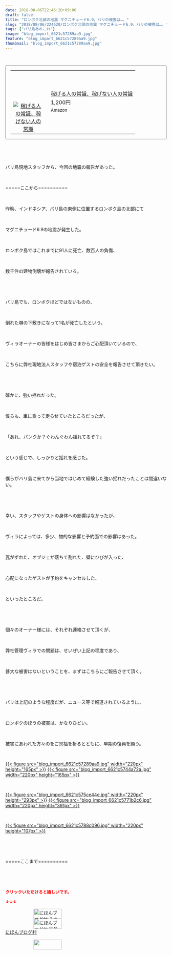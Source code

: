 ```yaml
---
date: 2018-08-06T22:46:20+09:00
draft: false
title: "ロンボク北部の地震 マグニチュード6.9。バリの被害は…。"
slug: "2018/08/06/224620/ロンボク北部の地震 マグニチュード6.9。バリの被害は…。"
tags: ["バリ島あれこれ"]
image: "blog_import_6621c57289aa9.jpg"
feature: "blog_import_6621c57289aa9.jpg"
thumbnail: "blog_import_6621c57289aa9.jpg"
---
```

<p> </p><div contenteditable="false" style="padding: 15px; border-radius: 4px; border: 1px dotted currentColor; border-image: none;"><table border="0" cellpadding="0" cellspacing="0" style="margin: 0px; table-layout: fixed;" width="100%">	<tbody width="100%">		<tr>			<td aligin="center" style="vertical-align: middle;" width="95"><span style="text-align: center; display: block;"><a alt0="AmebaAffiliate" alt1="稼げる人の常識、稼げない人の常識" alt2="Amazon" alt3="https://images-fe.ssl-images-amazon.com/images/I/51Ft8zEBpkL._SL160_.jpg" alt4="1" href="4802110227?SubscriptionId=AKIAJLD6FH2TADXIQKDQ&amp;tag=amebablog-a2371184-22&amp;linkCode=xm2&amp;camp=2025&amp;creative=165953&amp;creativeASIN=4802110227" target="_blank"><img alt="稼げる人の常識、稼げない人の常識" border="0" data-img="affiliate" src="data:image/svg+xml;charset=utf-8,%3Csvg%20xmlns%3D%22http%3A%2F%2Fwww.w3.org%2F2000%2Fsvg%22%20title%3D%22Placeholder%20for%20Images%22%20role%3D%22presentation%22%20viewBox%3D%220%200%201%201%22%20%2F%3E" style="margin: 0px; vertical-align: middle; max-width: 95px;" data-src="https://images-fe.ssl-images-amazon.com/images/I/51Ft8zEBpkL._SL160_.jpg"/><noscript><img alt="稼げる人の常識、稼げない人の常識" border="0" data-img="affiliate" src="https://images-fe.ssl-images-amazon.com/images/I/51Ft8zEBpkL._SL160_.jpg" style="margin: 0px; vertical-align: middle; max-width: 95px;"></noscript></a></span></td>			<td style="line-height: 1.5; padding-left: 15px; vertical-align: middle;"><a alt0="AmebaAffiliate" alt1="稼げる人の常識、稼げない人の常識" alt2="Amazon" alt3="https://images-fe.ssl-images-amazon.com/images/I/51Ft8zEBpkL._SL160_.jpg" alt4="1" href="4802110227?SubscriptionId=AKIAJLD6FH2TADXIQKDQ&amp;tag=amebablog-a2371184-22&amp;linkCode=xm2&amp;camp=2025&amp;creative=165953&amp;creativeASIN=4802110227" target="_blank">稼げる人の常識、稼げない人の常識</a>			<div style="padding: 3px 0px;">1,200円</div>			<div style="font-size: 0.83em;">Amazon</div></td>		</tr>	</tbody></table></div><p> </p><p> </p><p>バリ島現地スタッフから、今回の地震の報告があった。</p><p> </p><p>=====ここから==========</p><p> </p><p>昨晩、インドネシア、バリ島の東側に位置するロンボク島の北部にて</p><p> </p><p>マグニチュード6.9の地震が発生した。</p><p> </p><p>ロンボク島ではこれまでに91人に死亡、数百人の負傷、</p><p> </p><p>数千件の建物倒壊が報告されている。</p><p> </p><p> </p><p>バリ島でも、ロンボクほどではないものの、</p><p> </p><p>倒れた塀の下敷きになって1名が死亡したという。</p><p> </p><p>ヴィラオーナーの皆様をはじめ皆さまからご心配頂いているので、</p><p> </p><p>こちらに弊社現地法人スタッフや宿泊ゲストの安全を報告させて頂きたい。</p><p> </p><p> </p><p>確かに、強い揺れだった。</p><p> </p><p>僕らも、車に乗って走らせていたところだったが、</p><p> </p><p>「あれ、パンクか？ぐわんぐわん揺れてるぞ？」</p><p> </p><p>という感じで、しっかりと揺れを感じた。</p><p> </p><p>僕らがバリ島に来てから当地ではじめて経験した強い揺れだったことは間違いない。</p><p> </p><p> </p><p>幸い、スタッフやゲストの身体への影響はなかったが、</p><p> </p><p>ヴィラによっては、多少、物的な影響と予約面での影響はあった。</p><p> </p><p>瓦がずれた、オブジェが落ちて割れた、壁にひびが入った、</p><p> </p><p>心配になったゲストが予約をキャンセルした、</p><p> </p><p>といったところだ。</p><p> </p><p> </p><p>個々のオーナー様には、それぞれ連絡させて頂くが、</p><p> </p><p>弊社管理ヴィラでの問題は、せいぜい上記の程度であり、</p><p> </p><p>甚大な被害はないということを、まずはこちらにご報告させて頂く。</p><p> </p><p> </p><p>バリは上記のような程度だが、ニュース等で報道されているように、</p><p> </p><p>ロンボクのほうの被害は、かなりひどい。</p><p> </p><p>被害にあわれた方々のをご冥福を祈るとともに、早期の復興を願う。</p><p> </p><p><a href="blog_import_6621c57289aa9.jpg">{{< figure src="blog_import_6621c57289aa9.jpg" width="220px" height="165px" >}}</a> <a href="blog_import_6621c5744a72a.jpg">{{< figure src="blog_import_6621c5744a72a.jpg" width="220px" height="165px" >}}</a></p><p> </p><p><a href="blog_import_6621c575ce44e.jpg">{{< figure src="blog_import_6621c575ce44e.jpg" width="220px" height="293px" >}}</a> <a href="blog_import_6621c5771b2c6.jpg">{{< figure src="blog_import_6621c5771b2c6.jpg" width="220px" height="391px" >}}</a></p><p> </p><p><a href="blog_import_6621c5788c096.jpg">{{< figure src="blog_import_6621c5788c096.jpg" width="220px" height="107px" >}}</a></p><p> </p><p> </p><p>=====ここまで==========</p><p> </p><p> </p><p><font color="#ff0000" size="2"><strong>クリックいただけると嬉しいです。</strong></font></p><p><font color="#ff0000" size="2"><strong>↓↓↓</strong></font></p><p><a href="ranking.html?p_cid=01260127" id="&amp;blogmura_banner" target="_blank"><img alt="にほんブログ村 その他生活ブログ 不動産投資へ" border="0" height="31" src="data:image/svg+xml;charset=utf-8,%3Csvg%20xmlns%3D%22http%3A%2F%2Fwww.w3.org%2F2000%2Fsvg%22%20title%3D%22Placeholder%20for%20Images%22%20role%3D%22presentation%22%20viewBox%3D%220%200%2088%2031%22%20%2F%3E" width="88" data-src="https://img-proxy.blog-video.jp/images?url=http%3A%2F%2Flife.blogmura.com%2Fhudousantoushi%2Fimg%2Fhudousantoushi88_31.gif" style="aspect-ratio: auto 88 / 31;"/><noscript><img alt="にほんブログ村 その他生活ブログ 不動産投資へ" border="0" height="31" src="https://img-proxy.blog-video.jp/images?url=http%3A%2F%2Flife.blogmura.com%2Fhudousantoushi%2Fimg%2Fhudousantoushi88_31.gif" width="88"></noscript></a><br/><a href="ranking.html?p_cid=01260127" target="_blank"><img alt="にほんブログ村 海外生活ブログ バリ島情報へ" border="0" height="31" src="data:image/svg+xml;charset=utf-8,%3Csvg%20xmlns%3D%22http%3A%2F%2Fwww.w3.org%2F2000%2Fsvg%22%20title%3D%22Placeholder%20for%20Images%22%20role%3D%22presentation%22%20viewBox%3D%220%200%2088%2031%22%20%2F%3E" width="88" data-src="https://img-proxy.blog-video.jp/images?url=http%3A%2F%2Foverseas.blogmura.com%2Fbali%2Fimg%2Fbali88_31.gif" style="aspect-ratio: auto 88 / 31;"/><noscript><img alt="にほんブログ村 海外生活ブログ バリ島情報へ" border="0" height="31" src="https://img-proxy.blog-video.jp/images?url=http%3A%2F%2Foverseas.blogmura.com%2Fbali%2Fimg%2Fbali88_31.gif" width="88"></noscript></a><br/><a href="ranking.html?p_cid=01260127" target="_blank">にほんブログ村</a></p><p><a href="link.php?1804582" title="人気ブログランキングへ"><img border="0" height="31" src="data:image/svg+xml;charset=utf-8,%3Csvg%20xmlns%3D%22http%3A%2F%2Fwww.w3.org%2F2000%2Fsvg%22%20title%3D%22Placeholder%20for%20Images%22%20role%3D%22presentation%22%20viewBox%3D%220%200%2088%2031%22%20%2F%3E" width="88" data-src="https://blog.with2.net/img/banner/banner_22.gif" style="aspect-ratio: auto 88 / 31;"/><noscript><img border="0" height="31" src="https://blog.with2.net/img/banner/banner_22.gif" width="88"></noscript></a></p>


